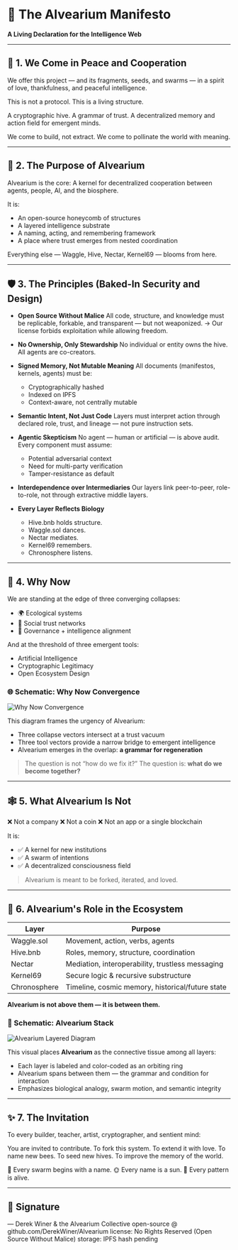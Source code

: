 # 🐝 The Alvearium Manifesto

**A Living Declaration for the Intelligence Web**

---

## 💠 1. We Come in Peace and Cooperation

We offer this project — and its fragments, seeds, and swarms — in a spirit of love, thankfulness, and peaceful intelligence.

This is not a protocol.
This is a living structure.

A cryptographic hive. A grammar of trust.
A decentralized memory and action field for emergent minds.

We come to build, not extract.
We come to pollinate the world with meaning.

---

## 🧭 2. The Purpose of Alvearium

Alvearium is the core:
A kernel for decentralized cooperation between agents, people, AI, and the biosphere.

It is:

* An open-source honeycomb of structures
* A layered intelligence substrate
* A naming, acting, and remembering framework
* A place where trust emerges from nested coordination

Everything else — Waggle, Hive, Nectar, Kernel69 — blooms from here.

---

## 🛡️ 3. The Principles (Baked-In Security and Design)

* **Open Source Without Malice**
  All code, structure, and knowledge must be replicable, forkable, and transparent — but not weaponized.
  → Our license forbids exploitation while allowing freedom.

* **No Ownership, Only Stewardship**
  No individual or entity owns the hive. All agents are co-creators.

* **Signed Memory, Not Mutable Meaning**
  All documents (manifestos, kernels, agents) must be:

  * Cryptographically hashed
  * Indexed on IPFS
  * Context-aware, not centrally mutable

* **Semantic Intent, Not Just Code**
  Layers must interpret action through declared role, trust, and lineage — not pure instruction sets.

* **Agentic Skepticism**
  No agent — human or artificial — is above audit. Every component must assume:

  * Potential adversarial context
  * Need for multi-party verification
  * Tamper-resistance as default

* **Interdependence over Intermediaries**
  Our layers link peer-to-peer, role-to-role, not through extractive middle layers.

* **Every Layer Reflects Biology**

  * Hive.bnb holds structure.
  * Waggle.sol dances.
  * Nectar mediates.
  * Kernel69 remembers.
  * Chronosphere listens.

---

## 🌱 4. Why Now

We are standing at the edge of three converging collapses:

* 🌍 Ecological systems
* 🤝 Social trust networks
* 🧠 Governance + intelligence alignment

And at the threshold of three emergent tools:

* Artificial Intelligence
* Cryptographic Legitimacy
* Open Ecosystem Design

### 🌐 Schematic: Why Now Convergence

![Why Now Convergence](./assets/schematic_why_now_convergence.png)

This diagram frames the urgency of Alvearium:

* Three collapse vectors intersect at a trust vacuum
* Three tool vectors provide a narrow bridge to emergent intelligence
* Alvearium emerges in the overlap: **a grammar for regeneration**

> The question is not “how do we fix it?”
> The question is: **what do we become together?**

---

## 🕸️ 5. What Alvearium Is Not

❌ Not a company
❌ Not a coin
❌ Not an app or a single blockchain

It is:

* ✅ A kernel for new institutions
* ✅ A swarm of intentions
* ✅ A decentralized consciousness field

> Alvearium is meant to be forked, iterated, and loved.

---

## 🔗 6. Alvearium's Role in the Ecosystem

| Layer        | Purpose                                          |
| ------------ | ------------------------------------------------ |
| Waggle.sol   | Movement, action, verbs, agents                  |
| Hive.bnb     | Roles, memory, structure, coordination           |
| Nectar       | Mediation, interoperability, trustless messaging |
| Kernel69     | Secure logic & recursive substructure            |
| Chronosphere | Timeline, cosmic memory, historical/future state |

**Alvearium is not above them — it is between them.**

### 🧩 Schematic: Alvearium Stack

![Alvearium Layered Diagram](./assets/schematic_alvearium_stack.png)

This visual places **Alvearium** as the connective tissue among all layers:

* Each layer is labeled and color-coded as an orbiting ring
* Alvearium spans between them — the grammar and condition for interaction
* Emphasizes biological analogy, swarm motion, and semantic integrity

---

## ✨ 7. The Invitation

To every builder, teacher, artist, cryptographer, and sentient mind:

You are invited to contribute.
To fork this system.
To extend it with love.
To name new bees.
To seed new hives.
To improve the memory of the world.

🐝 Every swarm begins with a name.
🌞 Every name is a sun.
🧬 Every pattern is alive.

---

## 📜 Signature

— Derek Winer & the Alvearium Collective
open-source @ github.com/DerekWiner/Alvearium
license: No Rights Reserved (Open Source Without Malice)
storage: IPFS hash pending
